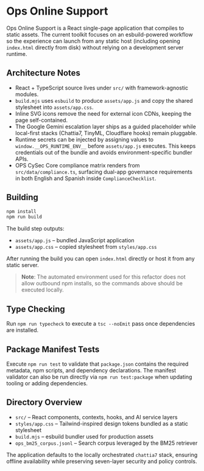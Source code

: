 # Ops Online Support

Ops Online Support is a React single-page application that compiles to static assets. The current toolkit focuses on an esbuild-powered workflow so the experience can launch from any static host (including opening `index.html` directly from disk) without relying on a development server runtime.

## Architecture Notes

- React + TypeScript source lives under `src/` with framework-agnostic modules.
- `build.mjs` uses `esbuild` to produce `assets/app.js` and copy the shared stylesheet into `assets/app.css`.
- Inline SVG icons remove the need for external icon CDNs, keeping the page self-contained.
- The Google Gemini escalation layer ships as a guided placeholder while local-first stacks (Chattia7, TinyML, Cloudflare hooks) remain pluggable.
- Runtime secrets can be injected by assigning values to `window.__OPS_RUNTIME_ENV__` before `assets/app.js` executes. This keeps credentials out of the bundle and avoids environment-specific bundler APIs.
- OPS CySec Core compliance matrix renders from `src/data/compliance.ts`, surfacing dual-app governance requirements in both English and Spanish inside `ComplianceChecklist`.

## Building

```bash
npm install
npm run build
```

The build step outputs:

- `assets/app.js` – bundled JavaScript application
- `assets/app.css` – copied stylesheet from `styles/app.css`

After running the build you can open `index.html` directly or host it from any static server.

> **Note**: The automated environment used for this refactor does not allow outbound npm installs, so the commands above should be executed locally.

## Type Checking

Run `npm run typecheck` to execute a `tsc --noEmit` pass once dependencies are installed.

## Package Manifest Tests

Execute `npm run test` to validate that `package.json` contains the required metadata, npm scripts, and dependency declarations. The manifest validator can also be run directly via `npm run test:package` when updating tooling or adding dependencies.

## Directory Overview

- `src/` – React components, contexts, hooks, and AI service layers
- `styles/app.css` – Tailwind-inspired design tokens bundled as a static stylesheet
- `build.mjs` – esbuild bundler used for production assets
- `ops_bm25_corpus.jsonl` – Search corpus leveraged by the BM25 retriever

The application defaults to the locally orchestrated `chattia7` stack, ensuring offline availability while preserving seven-layer security and policy controls.